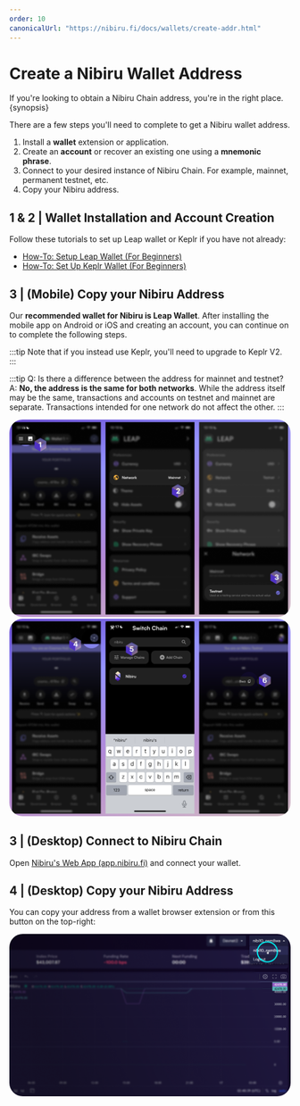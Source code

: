 ```yaml
---
order: 10
canonicalUrl: "https://nibiru.fi/docs/wallets/create-addr.html"
---
```


# Create a Nibiru Wallet Address

If you're looking to obtain a Nibiru Chain address, you're in the right place.
{synopsis}

There are a few steps you'll need to complete to get a Nibiru wallet address.

1. Install a **wallet** extension or application.
2. Create an **account** or recover an existing one using a **mnemonic phrase**.
3. Connect to your desired instance of Nibiru Chain. For example, mainnet,
   permanent testnet, etc.
4. Copy your Nibiru address.

## 1 & 2 | Wallet Installation and Account Creation 

Follow these tutorials to set up Leap wallet or Keplr if you have not already:

- [How-To: Setup Leap Wallet (For Beginners)](./setup-leap.html) 
- [How-To: Set Up Keplr Wallet (For Beginners)](./setup-keplr.html) 

## 3 | (Mobile) Copy your Nibiru Address

Our **recommended wallet for Nibiru is Leap Wallet**. After installing the
mobile app on Android or iOS and creating an account, you can continue on to
complete the following steps.

:::tip
Note that if you instead use Keplr, you'll need to upgrade to Keplr V2. 
:::

:::tip
Q: Is there a difference between the address for mainnet and testnet?  
A: **No, the address is the same for both networks**. While the address itself may be the same, transactions and accounts on testnet and mainnet are separate. Transactions intended for one network do not affect the other.
:::

<img style="border-radius: 1.5rem;" src="../../img/wallets/wallet-leap-screens-1.png">

<img style="border-radius: 1.5rem;" src="../../img/wallets/wallet-leap-screens-2.png">


## 3 | (Desktop) Connect to Nibiru Chain

Open [Nibiru's Web App (app.nibiru.fi)](https://app.nibiru.fi) and connect your
wallet. 

## 4 | (Desktop) Copy your Nibiru Address

You can copy your address from a wallet browser extension or from this
button on the top-right:

<img style="border-radius: 1.5rem;" src="../../img/wallets/nibi-copy-addr-0.png">


<!-- ## Troubleshooting -->
<!---->
<!-- ... -->
